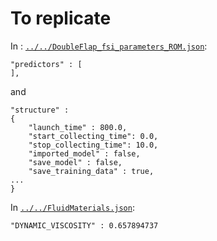 # To replicate

In : [`../../DoubleFlap_fsi_parameters_ROM.json`](../../DoubleFlap_fsi_parameters_ROM.json):
```
"predictors" : [
],
```
and
```
"structure" :
{
    "launch_time" : 800.0,
    "start_collecting_time": 0.0,
    "stop_collecting_time": 10.0,
    "imported_model" : false,
    "save_model" : false,
    "save_training_data" : true,
...
}
```

In [`../../FluidMaterials.json`](../../FluidMaterials.json):
```
"DYNAMIC_VISCOSITY" : 0.657894737
```
